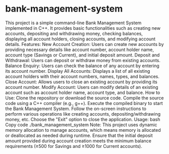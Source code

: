 # bank-management-system
This project is a simple command-line Bank Management System implemented in C++. It provides basic functionalities such as creating new accounts, depositing and withdrawing money, checking balances, displaying all account holders, closing accounts, and modifying account details.
Features:
New Account Creation: Users can create new accounts by providing necessary details like account number, account holder name, account type (Savings or Current), and initial deposit amount.
Deposit and Withdrawal: Users can deposit or withdraw money from existing accounts.
Balance Enquiry: Users can check the balance of any account by entering its account number.
Display All Accounts: Displays a list of all existing account holders with their account numbers, names, types, and balances.
Close Account: Allows users to close an existing account by providing its account number.
Modify Account: Users can modify details of an existing account such as account holder name, account type, and balance.
How to Use:
Clone the repository or download the source code.
Compile the source code using a C++ compiler (e.g., g++).
Execute the compiled binary to start the Bank Management System.
Follow the on-screen instructions to perform various operations like creating accounts, depositing/withdrawing money, etc.
Choose the "Exit" option to close the application.
Usage:
bash
Copy code
./bank_management_system
Note:
This project uses dynamic memory allocation to manage accounts, which means memory is allocated or deallocated as needed during runtime.
Ensure that the initial deposit amount provided during account creation meets the minimum balance requirements (≥500 for Savings and ≥1000 for Current accounts).
